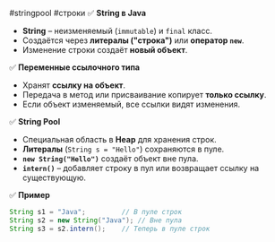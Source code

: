 #stringpool #строки 
✅ **String в Java**
- **String** – неизменяемый (`immutable`) и `final` класс.
- Создаётся через **литералы ("строка")** или **оператор `new`**.
- Изменение строки создаёт **новый объект**.

✅ **Переменные ссылочного типа**
- Хранят **ссылку на объект**.
- Передача в метод или присваивание копирует **только ссылку**.
- Если объект изменяемый, все ссылки видят изменения.

✅ **String Pool**
- Специальная область в **Heap** для хранения строк.
- **Литералы** (`String s = "Hello"`) сохраняются в пуле.
- **`new String("Hello")`** создаёт объект вне пула.
- **`intern()`** – добавляет строку в пул или возвращает ссылку на существующую.

✅ **Пример**
```java
String s1 = "Java";         // В пуле строк
String s2 = new String("Java"); // Вне пула
String s3 = s2.intern();    // Теперь в пуле строк
```